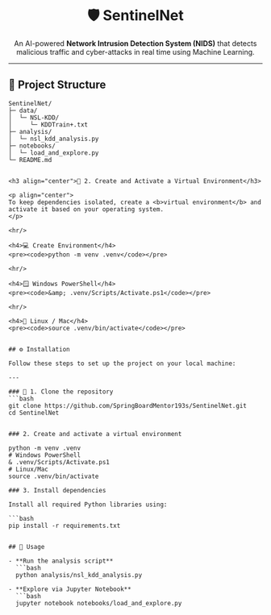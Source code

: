<h1 align="center">🛡️ SentinelNet</h1>

<p align="center">
An AI-powered <b>Network Intrusion Detection System (NIDS)</b> that detects malicious traffic and cyber-attacks in real time using Machine Learning.
</p>

---

## 📂 Project Structure

```text
SentinelNet/
├─ data/
│  └─ NSL-KDD/
│     └─ KDDTrain+.txt
├─ analysis/
│  └─ nsl_kdd_analysis.py
├─ notebooks/
│  └─ load_and_explore.py
└─ README.md


<h3 align="center">🔹 2. Create and Activate a Virtual Environment</h3>

<p align="center">
To keep dependencies isolated, create a <b>virtual environment</b> and activate it based on your operating system.
</p>

<hr/>

<h4>💻 Create Environment</h4>
<pre><code>python -m venv .venv</code></pre>

<hr/>

<h4>🪟 Windows PowerShell</h4>
<pre><code>&amp; .venv/Scripts/Activate.ps1</code></pre>

<hr/>

<h4>🐧 Linux / Mac</h4>
<pre><code>source .venv/bin/activate</code></pre>


## ⚙️ Installation  

Follow these steps to set up the project on your local machine:  

---

### 🔹 1. Clone the repository  
```bash
git clone https://github.com/SpringBoardMentor193s/SentinelNet.git
cd SentinelNet


### 2. Create and activate a virtual environment

python -m venv .venv
# Windows PowerShell
& .venv/Scripts/Activate.ps1
# Linux/Mac
source .venv/bin/activate

### 3. Install dependencies

Install all required Python libraries using:

```bash
pip install -r requirements.txt


## 🚀 Usage

- **Run the analysis script**
  ```bash
  python analysis/nsl_kdd_analysis.py

- **Explore via Jupyter Notebook**
  ```bash
  jupyter notebook notebooks/load_and_explore.py

